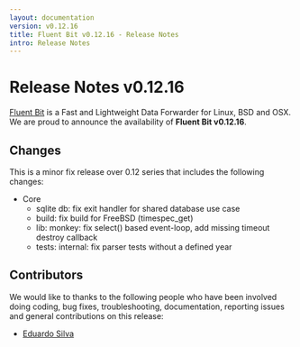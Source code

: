 ```yaml
---
layout: documentation
version: v0.12.16
title: Fluent Bit v0.12.16 - Release Notes
intro: Release Notes
---
```


# Release Notes v0.12.16

[Fluent Bit](http://fluentbit.io) is a Fast and Lightweight Data Forwarder for Linux, BSD and OSX. We are proud to announce the availability of __Fluent Bit v0.12.16__.

## Changes

This is a minor fix release over 0.12 series that includes the following changes:

- Core
  - sqlite db: fix exit handler for shared database use case
  - build: fix build for FreeBSD (timespec_get)
  - lib: monkey: fix select() based event-loop, add missing timeout destroy callback
  - tests: internal: fix parser tests without a defined year

## Contributors

We would like to thanks to the following people who have been involved doing coding, bug fixes, troubleshooting, documentation, reporting issues and general contributions on this release:

- [Eduardo Silva](https://github.com/edsiper)
